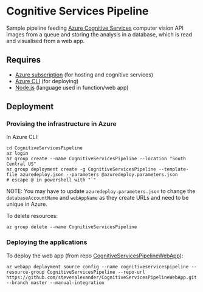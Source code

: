# Cognitive Services Pipeline

Sample pipeline feeding [Azure Cognitive Services](https://azure.microsoft.com/en-gb/services/cognitive-services/) computer vision API images from a queue and storing the analysis in a database, which is read and visualised from a web app.

## Requires

* [Azure subscription](https://azure.microsoft.com/en-us/) (for hosting and cognitive services)
* [Azure CLI](https://docs.microsoft.com/en-us/cli/azure/install-azure-cli?view=azure-cli-latest) (for deploying)
* [Node.js](https://nodejs.org/en/) (language used in function/web app)

## Deployment

### Provising the infrastructure in Azure

In Azure CLI:

```
cd CognitiveServicesPipeline
az login
az group create --name CognitiveServicesPipeline --location "South Central US"
az group deployment create -g CognitiveServicesPipeline --template-file azuredeploy.json --parameters @azuredeploy.parameters.json 
# escape @ in powershell with "`"
```

NOTE: You may have to update `azuredeploy.parameters.json` to change the `databaseAccountName` and `webAppName` as they create URLs and need to be unique in Azure. 

To delete resources:

```
az group delete --name CognitiveServicesPipeline
```

### Deploying the applications

To deploy the web app (from repo [CognitiveServicesPipelineWebApp](https://github.com/stevenalexander/CognitiveServicesPipelineWebApp)):

```
az webapp deployment source config --name cognitiveservicespipeline --resource-group CognitiveServicesPipeline --repo-url https://github.com/stevenalexander/CognitiveServicesPipelineWebApp.git --branch master --manual-integration
```
